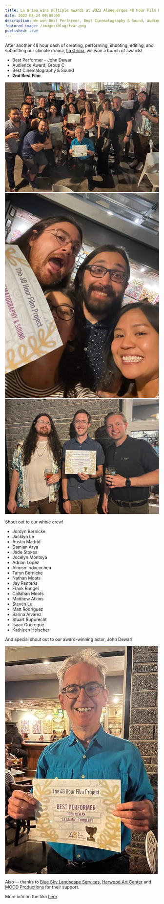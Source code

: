 ```yaml
---
title: La Grima wins multiple awards at 2022 Albuquerque 48 Hour Film Project!
date: 2022-08-24 00:00:00
description: We won Best Performer, Best Cinematography & Sound, Audience Award Group C, and 2nd Best Film at 2022 Albuquerque 48 Hour Film Project.
featured_image: /images/blog/tear.png
published: true
---
```


After another 48 hour dash of creating, performing, shooting, editing, and submitting our climate drama, [La Grima](/project/la-grima), we won a bunch of awards!

* Best Performer - John Dewar
* Audience Award, Group C
* Best Cinematography & Sound
* **2nd Best Film**

<div class="gallery" data-columns="2">
	<img src="/images/la_grima/awards_2.jpg">
	<img src="/images/la_grima/awards_4.jpg">
	<img src="/images/la_grima/awards_3.jpg">
</div>

Shout out to our whole crew!

* Jordyn Bernicke
* Jacklyn Le
* Austin Madrid
* Damian Arya
* Jade Stokes
* Jocelyn Montoya
* Adrian Lopez
* Alonso Indacochea
* Taryn Bernicke
* Nathan Moats
* Jay Renteria
* Frank Rangel
* Callahan Moots
* Matthew Atkins
* Steven Lu
* Matt Rodriguez
* Sarina Alvarez
* Stuart Rupprecht
* Isaac Guereque
* Kathleen Holscher

And special shout out to our award-winning actor, John Dewar!

![](/images/la_grima/awards_1.jpg)

Also -- thanks to [Blue Sky Landscape Services](https://www.facebook.com/BlueSkyLandscapeServices), [Harwood Art Center](https://www.harwoodartcenter.org) and [MOOD Productions](https://allthingsmood.com) for their support.

More info on the film [here](/project/la-grima).